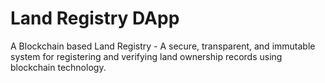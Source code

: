 # Land Registry DApp

A Blockchain based Land Registry - A secure, transparent, and immutable system for registering and verifying land ownership records using blockchain technology.
